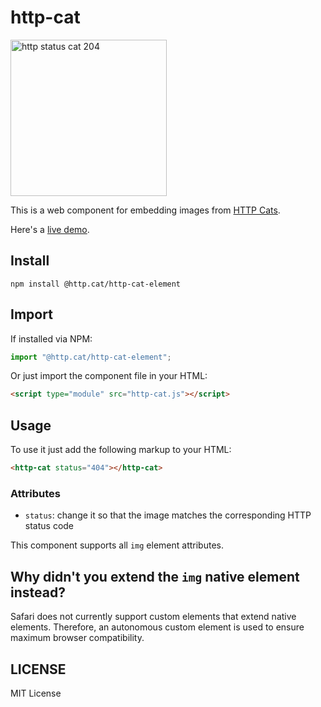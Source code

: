 # http-cat

<img src="https://http.cat/204" alt="http status cat 204" width="250">

This is a web component for embedding images from [HTTP Cats](https://http.cat).

Here's a [live demo](http://httpcats.github.io/http-cat-element).

## Install

```shell
npm install @http.cat/http-cat-element
```

## Import

If installed via NPM:

```js
import "@http.cat/http-cat-element";
```

Or just import the component file in your HTML:

```html
<script type="module" src="http-cat.js"></script>
```

## Usage

To use it just add the following markup to your HTML:

```html
<http-cat status="404"></http-cat>
```

### Attributes

- `status`: change it so that the image matches the corresponding HTTP status code

This component supports all `img` element attributes.

## Why didn't you extend the `img` native element instead?

Safari does not currently support custom elements that extend native elements. Therefore, an autonomous custom element is used to ensure maximum browser compatibility.

## LICENSE

MIT License
